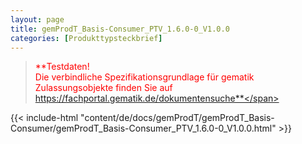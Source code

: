 ```yaml
---
layout: page
title: gemProdT_Basis-Consumer_PTV_1.6.0-0_V1.0.0
categories: [Produkttypsteckbrief]
---
```

> <span style="color:red">**Testdaten!<br>Die verbindliche Spezifikationsgrundlage für gematik Zulassungsobjekte finden Sie auf https://fachportal.gematik.de/dokumentensuche**</span>

{{< include-html "content/de/docs/gemProdT/gemProdT_Basis-Consumer/gemProdT_Basis-Consumer_PTV_1.6.0-0_V1.0.0.html" >}}
